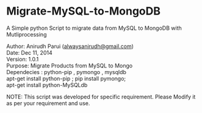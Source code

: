 Migrate-MySQL-to-MongoDB
========================

A Simple python Script to migrate data from MySQL to MongoDB with Mutliprocessing

Author: Anirudh Parui (alwaysanirudh@gmail.com)                                                                                                                                     
Date: Dec 11, 2014                                                                                                                                                            
Version: 1.0.1                                                                                                                                                                
Purpose: Migrate Products from MySQL to Mongo                                                                                                                                 
Dependecies : python-pip , pymongo , mysqldb                                                                                                                                  
apt-get install python-pip ; pip install pymongo;                                                                                                                             
apt-get install python-MySQLdb                                                                                                                                                

NOTE: This script was developed for specific requirement. Please Modify it as per your requirement and use.
